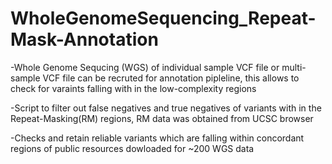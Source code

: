 # WholeGenomeSequencing_Repeat-Mask-Annotation

-Whole Genome Sequcing (WGS) of individual sample VCF file or multi-sample VCF file can be recruted for annotation pipleline, this allows to check for varaints falling with in the low-complexity regions

-Script to filter out false negatives and true negatives of variants with in the Repeat-Masking(RM) regions, RM data was obtained from UCSC browser

-Checks and retain reliable variants which are falling within concordant regions of public resources dowloaded for ~200 WGS data

